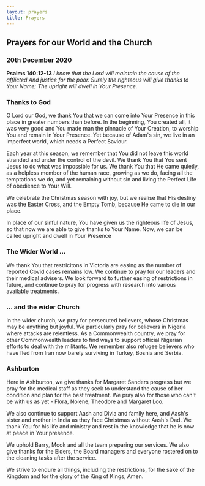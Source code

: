 ```yaml
---
layout: prayers
title: Prayers
---
```

## Prayers for our World and the Church 

### 20th December 2020 

__Psalms 140:12-13__ _I know that the Lord will maintain the cause of the afflicted And justice for the poor. Surely the righteous will give thanks to Your Name; The upright will dwell in Your Presence._

### Thanks to God
O Lord our God, we thank You  that we can come into Your Presence in this place in greater numbers than before. In the beginning, You created all, it was very good and You made man the pinnacle of Your Creation, to worship You and remain in Your Presence. Yet because of Adam's sin, we live in an imperfect world, which needs a Perfect Saviour.

Each year at this season, we remember that You did not leave this world stranded and under the control of the devil. We thank You that You sent Jesus to do what was impossible for us. We thank You that He came quietly, as a helpless member of the human race, growing as we do, facing all the temptations we do, and yet remaining without sin and living the Perfect Life of obedience to Your Will.

We celebrate the Christmas season with joy, but we realise that His destiny was the Easter Cross, and the Empty Tomb, because He came to die in our place. 

In place of our sinful nature, You have given us the righteous life of Jesus, so that now we are able to give thanks to Your Name. Now, we can be called upright and dwell in Your Presence

### The Wider World ... ### 
We thank You that restricitons in Victoria are easing as the number of reported Covid cases remains low. We continue to pray for our leaders and their medical advisers. We look forward to further easing of restrictions in future, and continue to pray for progress with research into various available treatments.

### ... and the wider Church ###
In the wider church, we pray for persecuted believers, whose Christmas may be anything but joyful. We particularly pray for believers in Nigeria where attacks are relentless. As a Commonwealth country, we pray for other Commonwealth leaders to find ways to support official Nigerian efforts to deal with the militants. We remember also refugee believers who have fled from Iran now barely surviving in Turkey, Bosnia and Serbia.

### Ashburton
Here in Ashburton, we give thanks for Margaret Sanders progress but we pray for the medical staff as they seek to understand the cause of her condition and plan for the best treatment. We pray also for those who can't be with us as yet - Flora, Nolene, Theodore and Margaret Loo.

We also continue to support Aash and Divia and family here, and Aash's sister and mother in India as they face Christmas without Aash's Dad. We thank You for his life and ministry and rest in the knowledge that he is now at peace in Your presence.

We uphold Barry, Mook and all the team preparing our services. We also give thanks for the Elders, the Board managers and everyone rostered on to the cleaning tasks after the service.

We strive to endure all things, including the restrictions, for the sake of the Kingdom and for the glory of the King of Kings, Amen.